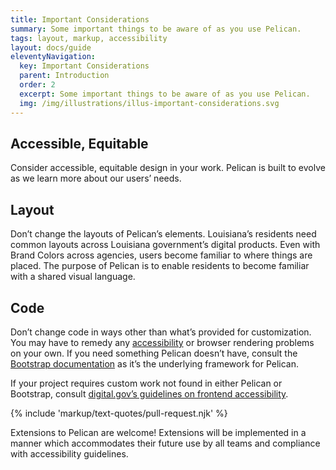 ```yaml
---
title: Important Considerations
summary: Some important things to be aware of as you use Pelican.
tags: layout, markup, accessibility
layout: docs/guide
eleventyNavigation:
  key: Important Considerations
  parent: Introduction
  order: 2
  excerpt: Some important things to be aware of as you use Pelican.
  img: /img/illustrations/illus-important-considerations.svg
---
```


## Accessible, Equitable

Consider accessible, equitable design in your work. Pelican is built to evolve as we learn more about our users’ needs. 

## Layout

Don’t change the layouts of Pelican’s elements. Louisiana’s residents need common layouts across Louisiana government’s digital products. Even with Brand Colors across agencies, users become familiar to where things are placed. The purpose of Pelican is to enable residents to become familiar with a shared visual language.

## Code

Don’t change code in ways other than what’s provided for customization. You may have to remedy any [accessibility](/accessibility/about-accessibility/) or browser rendering problems on your own. If you need something Pelican doesn’t have, consult the <a href="https://getbootstrap.com" target="_blank">Bootstrap documentation</a> as it’s the underlying framework for Pelican.

If your project requires custom work not found in either Pelican or Bootstrap, consult <a href="https://accessibility.digital.gov/front-end/getting-started/" target="_blank">digital.gov’s guidelines on frontend accessibility</a>.

{% include 'markup/text-quotes/pull-request.njk' %}

Extensions to Pelican are welcome! Extensions will be implemented in a manner which accommodates their future use by all teams and compliance with accessibility guidelines.
